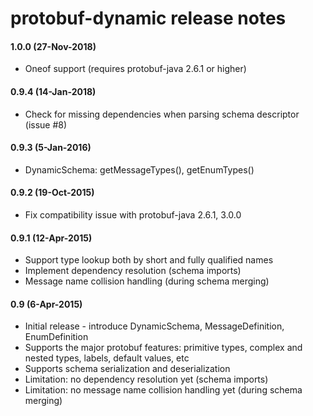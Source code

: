 protobuf-dynamic release notes
==============================

#### 1.0.0 (27-Nov-2018)
* Oneof support (requires protobuf-java 2.6.1 or higher)

#### 0.9.4 (14-Jan-2018)
* Check for missing dependencies when parsing schema descriptor (issue #8)

#### 0.9.3 (5-Jan-2016)
* DynamicSchema: getMessageTypes(), getEnumTypes()

#### 0.9.2 (19-Oct-2015)
* Fix compatibility issue with protobuf-java 2.6.1, 3.0.0

#### 0.9.1 (12-Apr-2015)
* Support type lookup both by short and fully qualified names
* Implement dependency resolution (schema imports)
* Message name collision handling (during schema merging)

#### 0.9 (6-Apr-2015)
* Initial release - introduce DynamicSchema, MessageDefinition, EnumDefinition
* Supports the major protobuf features: primitive types, complex and nested types, labels, default values, etc
* Supports schema serialization and deserialization
* Limitation: no dependency resolution yet (schema imports)
* Limitation: no message name collision handling yet (during schema merging)
